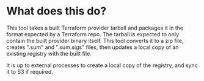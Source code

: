 # What does this do?
This tool takes a built Terraform provider tarball and packages it in the format expected by a Terraform repo. The tarball is expected to only contain the built provider binary itself. This tool converts it to a zip file, creates ".sum" and ".sum.sigs" files, then updates a local copy of an existing registry with the built file.

It is up to external processes to create a local copy of the registry, and sync it to S3 if required.
